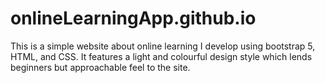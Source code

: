 # onlineLearningApp.github.io
This is a simple website about online learning I develop using bootstrap 5, HTML, and CSS. It features a light and colourful design style which lends beginners but approachable feel to the site.
